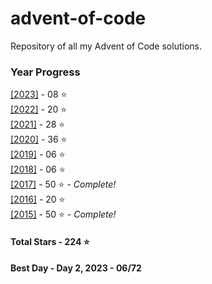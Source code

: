 # advent-of-code
 Repository of all my Advent of Code solutions.
### Year Progress
 [[2023]](2023) - 08 :star:  
 [[2022]](2022) - 20 :star:  
 [[2021]](2021) - 28 :star:  
 [[2020]](2020) - 36 :star:  
 [[2019]](2019) - 06 :star:  
 [[2018]](2018) - 06 :star:  
 [[2017]](2017) - 50 :star: - *Complete!*  
 [[2016]](2016) - 20 :star:  
 [[2015]](2015) - 50 :star: - *Complete!*  

#### Total Stars - 224 :star:

#### Best Day - Day 2, 2023 - 06/72

